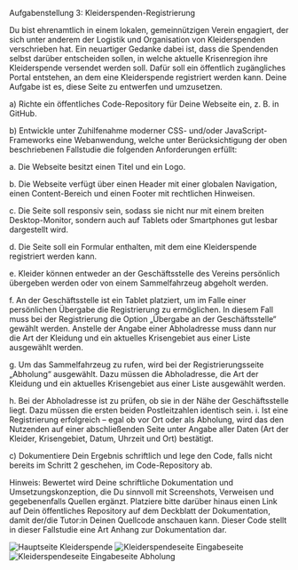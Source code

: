 Aufgabenstellung 3: Kleiderspenden-Registrierung

Du bist ehrenamtlich in einem lokalen, gemeinnützigen Verein engagiert, der sich unter anderem der Logistik und Organisation von Kleiderspenden verschrieben hat. Ein neuartiger Gedanke dabei ist, dass die Spendenden selbst darüber entscheiden sollen, in welche aktuelle Krisenregion ihre Kleiderspende versendet werden soll. Dafür soll ein öffentlich zugängliches Portal entstehen, an dem eine Kleiderspende registriert werden kann. Deine Aufgabe ist es, diese Seite zu entwerfen und umzusetzen.

a) Richte ein öffentliches Code-Repository für Deine Webseite ein, z. B. in GitHub.

b) Entwickle unter Zuhilfenahme moderner CSS- und/oder JavaScript-Frameworks eine Webanwendung, welche unter Berücksichtigung der oben beschriebenen Fallstudie die folgenden Anforderungen erfüllt:

a. Die Webseite besitzt einen Titel und ein Logo.

b. Die Webseite verfügt über einen Header mit einer globalen Navigation, einen Content-Bereich und einen Footer mit rechtlichen Hinweisen.

c. Die Seite soll responsiv sein, sodass sie nicht nur mit einem breiten Desktop-Monitor, sondern auch auf Tablets oder Smartphones gut lesbar dargestellt wird.

d. Die Seite soll ein Formular enthalten, mit dem eine Kleiderspende registriert werden kann.

e. Kleider können entweder an der Geschäftsstelle des Vereins persönlich übergeben werden oder von einem Sammelfahrzeug abgeholt werden.

f. An der Geschäftsstelle ist ein Tablet platziert, um im Falle einer persönlichen Übergabe die Registrierung zu ermöglichen. In diesem Fall muss bei der Registrierung die Option „Übergabe an der Geschäftsstelle“ gewählt werden. Anstelle der Angabe einer Abholadresse muss dann nur die Art der Kleidung und ein aktuelles Krisengebiet aus einer Liste ausgewählt werden.

g. Um das Sammelfahrzeug zu rufen, wird bei der Registrierungsseite „Abholung“ ausgewählt. Dazu müssen die Abholadresse, die Art der Kleidung und ein aktuelles Krisengebiet aus einer Liste ausgewählt werden.

h. Bei der Abholadresse ist zu prüfen, ob sie in der Nähe der Geschäftsstelle liegt. Dazu müssen die ersten beiden Postleitzahlen identisch sein.
i. Ist eine Registrierung erfolgreich – egal ob vor Ort oder als Abholung, wird das den Nutzenden auf einer abschließenden Seite unter Angabe aller Daten (Art der Kleider, Krisengebiet, Datum, Uhrzeit und Ort) bestätigt.

c) Dokumentiere Dein Ergebnis schriftlich und lege den Code, falls nicht bereits im Schritt 2 geschehen, im Code-Repository ab.

Hinweis: Bewertet wird Deine schriftliche Dokumentation und Umsetzungskonzeption, die Du sinnvoll mit Screenshots, Verweisen und gegebenenfalls Quellen ergänzt. Platziere bitte darüber hinaus einen Link auf Dein öffentliches Repository auf dem Deckblatt der Dokumentation, damit der/die Tutor:in Deinen Quellcode anschauen kann. Dieser Code stellt in dieser Fallstudie eine Art Anhang zur Dokumentation dar.

![Hauptseite Kleiderspende](https://github.com/xhenetastu/Kleiderspenden-Registrierung/assets/164858775/307f5169-5d66-4b33-94c6-b472e3949f80)
![Kleiderspendeseite Eingabeseite](https://github.com/xhenetastu/Kleiderspenden-Registrierung/assets/164858775/08b456bc-8c6d-4989-b731-ab3cca979753)
![Kleiderspendeseite Eingabeseite Abholung](https://github.com/xhenetastu/Kleiderspenden-Registrierung/assets/164858775/b21dbcc9-ec90-4cac-9a00-f3231f4c1f11)

